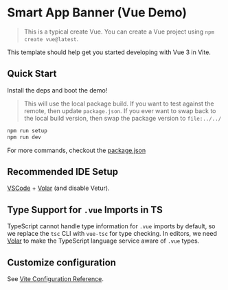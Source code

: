 # Smart App Banner (Vue Demo)

> This is a typical create Vue. You can create a Vue project using `npm create vue@latest`.

This template should help get you started developing with Vue 3 in Vite.

## Quick Start

Install the deps and boot the demo!

> This will use the local package build. If you want to test against the remote, then update `package.json`.
> If you ever want to swap back to the local build version, then swap the package version to `file:../../`

```ts
npm run setup
npm run dev
```

For more commands, checkout the [package.json](./package.json)

## Recommended IDE Setup

[VSCode](https://code.visualstudio.com/) + [Volar](https://marketplace.visualstudio.com/items?itemName=Vue.volar) (and disable Vetur).

## Type Support for `.vue` Imports in TS

TypeScript cannot handle type information for `.vue` imports by default, so we replace the `tsc` CLI with `vue-tsc` for type checking. In editors, we need [Volar](https://marketplace.visualstudio.com/items?itemName=Vue.volar) to make the TypeScript language service aware of `.vue` types.

## Customize configuration

See [Vite Configuration Reference](https://vite.dev/config/).
